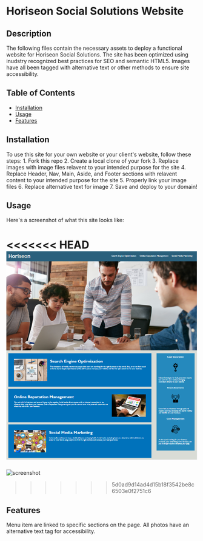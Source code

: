 # Horiseon Social Solutions Website

## Description 
The following files contain the necessary assets to deploy a functional website for Horiseon Social Solutions. The site has been optimized using inudstry recognized best practices for SEO and semantic HTML5. Images have all been tagged with alternative text or other methods to ensure site accessibility. 


## Table of Contents

* [Installation](#installation)
* [Usage](#usage)
* [Features](#features)


## Installation

To use this site for your own website or your client's website, follow these steps: 
    1. Fork this repo 
    2. Create a local clone of your fork 
    3. Replace images with image files relavent to your intended purpose for the site 
    4. Replace Header, Nav, Main, Aside, and Footer sections with relavent content to your intended purpose for the site 
    5. Properly link your image files 
    6. Replace alternative text for image
    7. Save and deploy to your domain!


## Usage 

Here's a screenshot of what this site looks like:

<<<<<<< HEAD
![Screenshot of site](assets/images/site-screen-shot.png)
=======
![screenshot](../Assets/images/site-screen-shot.png)
>>>>>>> 5d0ad9d14ad4d15b18f3542be8c6503e0f2751c6

## Features

Menu item are linked to specific sections on the page. All photos have an alternative text tag for accessibility. 

